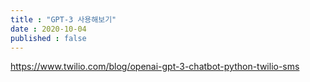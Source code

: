 ```yaml
---
title : "GPT-3 사용해보기"
date : 2020-10-04
published : false
---
```

<https://www.twilio.com/blog/openai-gpt-3-chatbot-python-twilio-sms>

